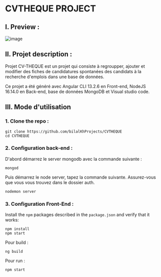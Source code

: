 # CVTHEQUE PROJECT 
## I.  Preview :

![image](https://user-images.githubusercontent.com/75738584/171199095-0424737b-847e-4728-a389-586f765edbc1.png)

## II.  Projet description : 

Projet CV-THEQUE est un projet qui consiste à regroupper, ajouter et modifier des fiches de candidatures spontanées des candidats à la recherche d'emplois dans une base de données.

Ce projet a été généré avec Angular CLI 13.2.6 en Front-end, NodeJS 16.14.0 en Back-end, base de données MongoDB et Visual studio code.
 

## III. Mode d'utilisation 

### 1. Clone the repo :

```shell
git clone https://github.com/bilalKhProjects/CVTHEQUE
cd CVTHEQUE
```

### 2. Configuration back-end :

D'abord démarrez le server mongodb avec la commande suivante :

```shell
mongod
```
Puis démarrez le node server, tapez la commande suivante. Assurez-vous que vous vous trouvez dans le dossier auth.

```shell
nodemon server
```

### 3. Configuration Front-End :

Install the `npm` packages described in the `package.json` and verify that it works:

```shell
npm install
npm start
```
Pour build :

```shell
ng build
```
Pour run :

```shell
npm start
```

